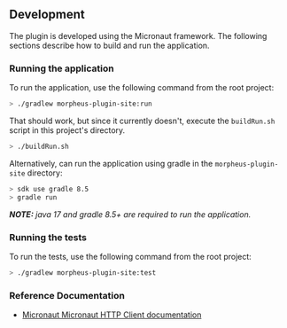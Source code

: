 ## Development

The plugin is developed using the Micronaut framework. The following sections describe how to build and run the application.

### Running the application

To run the application, use the following command from the root project:

```bash
> ./gradlew morpheus-plugin-site:run
```
That should work, but since it currently doesn't, execute the `buildRun.sh` script in this project's directory.

```bash
> ./buildRun.sh
```

Alternatively, can run the application using gradle in the `morpheus-plugin-site` directory:

```bash
> sdk use gradle 8.5
> gradle run
```
_**NOTE:**  java 17 and gradle 8.5+ are required to run the application._

### Running the tests

To run the tests, use the following command from the root project:

```bash
> ./gradlew morpheus-plugin-site:test
```

### Reference Documentation

- [Micronaut Micronaut HTTP Client documentation](https://docs.micronaut.io/latest/guide/index.html#httpClient)

